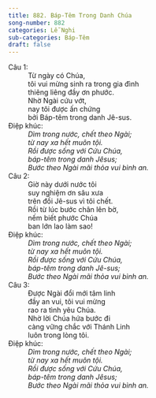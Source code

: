 ```yaml
---
title: 882. Báp-Têm Trong Danh Chúa
song-number: 882
categories: Lễ Nghi
sub-categories: Báp-Têm
draft: false
---
```

<dl><dt>Câu 1:</dt><dd data-verse="1">Từ ngày có Chúa, <br/>tôi vui mừng sinh ra trong gia đình <br/>thiêng liêng đầy ơn phước. <br/>Nhờ Ngài cứu vớt, <br/>nay tôi được ấn chứng <br/>bởi Báp-têm trong danh Jê-sus. </dd><dt>Điệp khúc:</dt><dd data-chorus="1"><em>Dìm trong nước, chết theo Ngài; <br/>từ nay xa hết muôn tội. <br/>Rồi được sống với Cứu Chúa, <br/>báp-têm trong danh Jêsus; <br/>Bước theo Ngài mãi thỏa vui bình an. </em></dd><dt>Câu 2:</dt><dd data-verse="2">Giờ này dưới nước tôi <br/>suy nghiệm ơn sâu xưa <br/>trên đồi Jê-sus vì tôi chết. <br/>Rồi từ lúc bước chân lên bờ, <br/>nếm biết phước Chúa <br/>ban lớn lao làm sao! </dd><dt>Điệp khúc:</dt><dd data-chorus="1"><em>Dìm trong nước, chết theo Ngài; <br/>từ nay xa hết muôn tội. <br/>Rồi được sống với Cứu Chúa, <br/>báp-têm trong danh Jê-sus; <br/>Bước theo Ngài mãi thỏa vui bình an. </em></dd><dt>Câu 3:</dt><dd data-verse="3">Được Ngài đổi mới tâm linh <br/>đầy an vui, tôi vui mừng <br/>rao ra tình yêu Chúa. <br/>Nhờ lời Chúa hứa bước đi <br/>càng vững chắc với Thánh Linh <br/>luôn trong lòng tôi. </dd><dt>Điệp khúc:</dt><dd data-chorus="1"><em>Dìm trong nước, chết theo Ngài; <br/>từ nay xa hết muôn tội. <br/>Rồi được sống với Cứu Chúa, <br/>báp-têm trong danh Jêsus; <br/>Bước theo Ngài mãi thỏa vui bình an. </em></dd></dl>